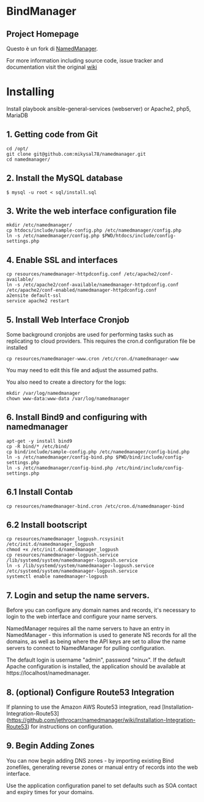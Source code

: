 # BindManager

## Project Homepage
Questo è un fork di [NamedManager](https://github.com/jethrocarr/namedmanager).

For more information including source code, issue tracker and documentation
visit the original [wiki](https://github.com/jethrocarr/namedmanager/wiki)


# Installing 

Install playbook ansible-general-services (webserver) or Apache2, php5, MariaDB


## 1. Getting code from Git 

~~~
cd /opt/
git clone git@github.com:mikysal78/namedmanager.git
cd namedmanager/
~~~


## 2. Install the MySQL database

~~~
$ mysql ­-u root ­< sql/install.sql
~~~


## 3. Write the web interface configuration file

~~~
mkdir /etc/namedmanager/
cp htdocs/include/sample-config.php /etc/namedmanager/config.php
ln -s /etc/namedmanager/config.php $PWD/htdocs/include/config-settings.php
~~~

## 4. Enable SSL and interfaces

~~~
cp resources/namedmanager-httpdconfig.conf /etc/apache2/conf-available/
ln -s /etc/apache2/conf-available/namedmanager-httpdconfig.conf /etc/apache2/conf-enabled/namedmanager-httpdconfig.conf
a2ensite default-ssl
service apache2 restart
~~~


## 5. Install Web Interface Cronjob

Some background cronjobs are used for performing tasks such as replicating to cloud providers. This requires the cron.d configuration file be installed
~~~
cp resources/namedmanager-www.cron /etc/cron.d/namedmanager-www
~~~
You may need to edit this file and adjust the assumed paths.

You also need to create a directory for the logs:
~~~
mkdir /var/log/namedmanager
chown www-data:www-data /var/log/namedmanager
~~~

## 6. Install Bind9 and configuring with namedmanager

~~~
apt-get -y install bind9
cp -R bind/* /etc/bind/
cp bind/include/sample-config.php /etc/namedmanager/config-bind.php
ln -s /etc/namedmanager/config-bind.php $PWD/bind/include/config-settings.php
ln -s /etc/namedmanager/config-bind.php /etc/bind/include/config-settings.php
~~~

## 6.1 Install Contab

~~~
cp resources/namedmanager-bind.cron /etc/cron.d/namedmanager-bind
~~~

## 6.2 Install bootscript

~~~
cp resources/namedmanager_logpush.rcsysinit /etc/init.d/namedmanager_logpush
chmod +x /etc/init.d/namedmanager_logpush
cp resources/namedmanager-logpush.service /lib/systemd/system/namedmanager-logpush.service
ln -s /lib/systemd/system/namedmanager-logpush.service /etc/systemd/system/namedmanager-logpush.service
systemctl enable namedmanager-logpush
~~~


## 7. Login and setup the name servers.

Before you can configure any domain names and records, it's necessary to login to the web interface and configure your name servers.

NamedManager requires all the name servers to have an entry in NamedManager - this information is used to generate NS records for all the domains, as well as being where the API keys are set to allow the name servers to connect to NamedManager for pulling configuration.

The default login is username "admin", password "ninux". If the default Apache configuration is installed, the application should be available at https://localhost/namedmanager.


## 8. (optional) Configure Route53 Integration

If planning to use the Amazon AWS Route53 integration, read [Installation-Integration-Route53] (https://github.com/jethrocarr/namedmanager/wiki/Installation-Integration-Route53) for instructions on configuration.


## 9. Begin Adding Zones

You can now begin adding DNS zones - by importing existing Bind zonefiles, generating reverse zones or manual entry of records into the web interface.

Use the application configuration panel to set defaults such as SOA contact and expiry times for your domains.
